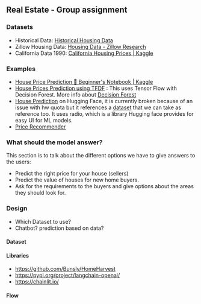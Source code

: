 ## Real Estate - Group assignment

### Datasets
* Historical Data: [Historical Housing Data](https://www.car.org/en/marketdata/data/housingdata) 
* Zillow Housing Data: [Housing Data - Zillow Research](https://www.zillow.com/research/data/)
* California Data 1990: [California Housing Prices | Kaggle](https://www.kaggle.com/datasets/camnugent/california-housing-prices)


### Examples
* [House Price Prediction 🏡 Beginner's Notebook | Kaggle](https://www.kaggle.com/code/heyrobin/house-price-prediction-beginner-s-notebook)
* [House Prices Prediction using TFDF](https://www.kaggle.com/code/gusthema/house-prices-prediction-using-tfdf) : This uses Tensor Flow with Decision Forest. More info about [Decision Forest ](https://www.tensorflow.org/decision_forests)
* [House Prediction](https://huggingface.co/spaces/rsatish1110/HousePricePrediction/blob/main/app.py) on Hugging Face, it is currently broken because of an issue with hw quota but it references a [dataset](https://github.com/ageron/handson-ml2/tree/master/datasets/housing) that we can take as reference too. It uses radio, which is a library Hugging face provides for easy UI for ML models.
* [Price Recommender](https://huggingface.co/spaces/yxmauw/ames-houseprice-recommender/blob/main/app.py)


### What should the model answer?
This section is to talk about the different options we have to give answers to the users:

* Predict the right price for your house (sellers)
* Predict the value of houses for new home buyers. 
* Ask for the requirements to the buyers and give options about the areas they should look for. 


### Design
* Which Dataset to use?
* Chatbot? prediction based on data?

#### Dataset

#### Libraries
* https://github.com/Bunsly/HomeHarvest
* https://pypi.org/project/langchain-openai/
* https://chainlit.io/

#### Flow